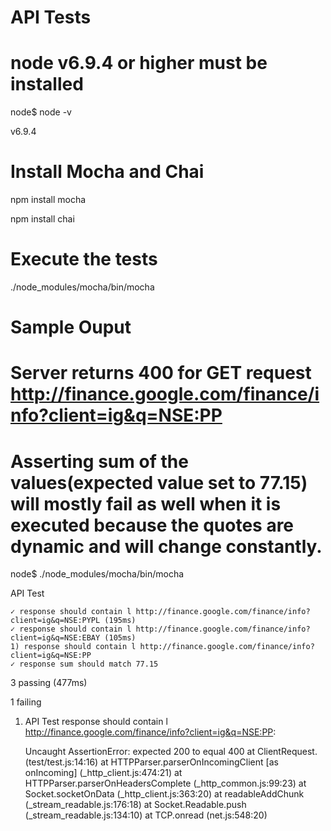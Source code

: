 # API Tests 

# node v6.9.4 or higher must be installed
node$ node -v

v6.9.4

# Install Mocha and Chai
npm install mocha

npm install chai

# Execute the tests
./node_modules/mocha/bin/mocha

# Sample Ouput
# Server returns 400 for GET request http://finance.google.com/finance/info?client=ig&q=NSE:PP
# Asserting sum of the values(expected value set to 77.15) will mostly fail as well when it is executed because the quotes are dynamic and will change constantly.

node$ ./node_modules/mocha/bin/mocha 


  API Test
  
    ✓ response should contain l http://finance.google.com/finance/info?client=ig&q=NSE:PYPL (195ms)
    ✓ response should contain l http://finance.google.com/finance/info?client=ig&q=NSE:EBAY (105ms)
    1) response should contain l http://finance.google.com/finance/info?client=ig&q=NSE:PP
    ✓ response sum should match 77.15


  3 passing (477ms)
  
  1 failing

  1) API Test response should contain l http://finance.google.com/finance/info?client=ig&q=NSE:PP:
  
     Uncaught AssertionError: expected 200 to equal 400
      at ClientRequest.<anonymous> (test/test.js:14:16)
      at HTTPParser.parserOnIncomingClient [as onIncoming] (_http_client.js:474:21)
      at HTTPParser.parserOnHeadersComplete (_http_common.js:99:23)
      at Socket.socketOnData (_http_client.js:363:20)
      at readableAddChunk (_stream_readable.js:176:18)
      at Socket.Readable.push (_stream_readable.js:134:10)
      at TCP.onread (net.js:548:20)

